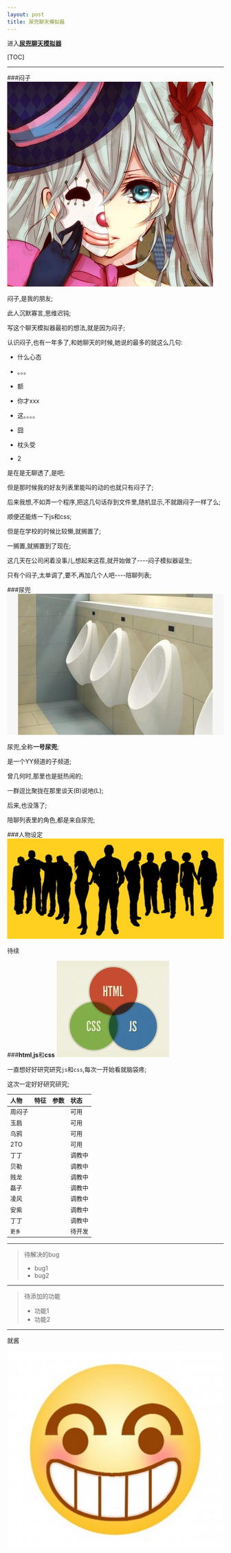 ```yaml
---
layout: post
title: 尿兜聊天模拟器
---
```



进入<a href="{{ site.baseurl }}/menzi/html/menzi.html">**尿兜聊天模拟器**</a>

[TOC]

-------------

###闷子
![](../images/zhoumenzi.jpg)

闷子,是我的朋友;

此人沉默寡言,思维迟钝;

写这个聊天模拟器最初的想法,就是因为闷子;

认识闷子,也有一年多了,和她聊天的时候,她说的最多的就这么几句:

* 什么心态

* 。。。

* 额

* 你才xxx

* 这。。。。

* 囧

* 枕头受

* 2

是在是无聊透了,是吧;

但是那时候我的好友列表里能叫的动的也就只有闷子了;

后来我想,不如弄一个程序,把这几句话存到文件里,随机显示,不就跟闷子一样了么;

顺便还能练一下js和css;

但是在学校的时候比较懒,就搁置了;

一搁置,就搁置到了现在;

这几天在公司闲着没事儿,想起来这茬,就开始做了----闷子模拟器诞生;

只有个闷子,太单调了,要不,再加几个人吧----陪聊列表;

###尿兜
![](../images/niaodou.jpg)

尿兜,全称**一号尿兜**;

是一个YY频道的子频道;

曾几何时,那里也是挺热闹的;

一群逗比聚拢在那里谈天(B)说地(L);

后来,也没落了;

陪聊列表里的角色,都是来自尿兜;


###人物设定
![](../images/zhongren.jpg)

待续

###**html**,**js**和**css**
![](../images/htmlcssjs.jpg)

一直想好好研究研究`js`和`css`,每次一开始看就脑袋疼;

这次一定好好研究研究;

 | 人物| 特征| 参数|状态|
 | :-------| :---- | :--- |:----|
 | 周闷子|  |      |可用|
 | 玉扃|   |   |可用|
 | 乌鸦|    |   |可用|
 |2TO|  |  |可用|
 |丁丁| | |调教中|
 |贝勒| | |调教中|
 |贱龙| | |调教中|
 |磊子| | |调教中|
 |凌风| | |调教中|
 |安紫| | |调教中|
 |丁丁| | |调教中|
 |`更多`| | |待开发|


---

> 待解决的bug
> 
> - bug1
> - bug2

---

>待添加的功能
>
> - 功能1
> - 功能2

---
就酱

![](../images/smile.jpg)